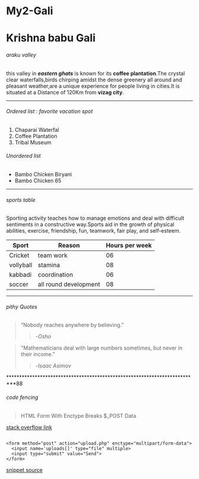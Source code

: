 # My2-Gali

# Krishna babu Gali 

###### araku valley

this valley in ***eastern ghats*** is known for its **coffee plantation**.The crystal clear waterfalls,birds chirping amidst the dense greenery all around and pleasant weather,are a unique experience for people living in cities.It is situated at a Distance of 120Km from **vizag city**.

***************************************************

###### Ordered list : favorite vacation spot 

1. Chaparai Waterfal
2. Coffee Plantation
3. Tribal Museum

###### Unordered list

* Bambo Chicken Biryani
* Bambo Chicken 65

******************************************************************

###### sports table

Sporting activity teaches how to manage emotions and deal with difficult sentiments in a constructive way.Sports aid in the growth of physical abilities, exercise, friendship, fun, teamwork, fair play, and self-esteem.

| Sport     |      Reason          |  Hours per week  |
|   ------- |  ------------        |    -------       |
|Cricket    |team work             |      06          |
|vollyball  |stamina               |      08          |
|kabbadi    |coordination          |      06          |
|soccer     |all round development |      08          |

***********************************************************************

###### pithy Quotes

> “Nobody reaches anywhere by believing.”
  >> -*Osho*

> "Mathematicians deal with large numbers sometimes, but never in their income.”
  >> -*Isaac Asimov*

**************************************************************************88

###### code fencing

> HTML Form With Enctype Breaks $_POST Data

[stack overflow link](https://stackoverflow.com/questions/29089366/html-form-with-enctype-breaks-post-data)

```

<form method="post" action="upload.php" enctype="multipart/form-data">
  <input name='uploads[]' type="file" multiple>
  <input type="submit" value="Send">
</form>

```

[snippet source](https://css-tricks.com/snippets/html/multiple-file-input/)




